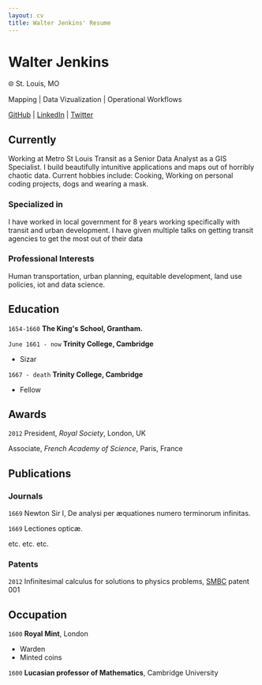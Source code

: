 ```yaml
---
layout: cv
title: Walter Jenkins' Resume
---
```

# Walter Jenkins
🌐 St. Louis, MO


Mapping | Data Vizualization | Operational Workflows



<div id="webaddress">
<p><a href="walter.k.jenkins@gmail.com>walter.k.jenkins@gmail.com</a> | <a href="git.walterkjenkins.com">GitHub</a> | <a href="linkedin.walterkjenkins.com">LinkedIn</a> | <a href="twitter.walterkjenkins.com">Twitter</a></p>
</div>


## Currently

Working at Metro St Louis Transit as a Senior Data Analyst as a GIS Specialist. I build beautifully intunitive applications and maps out of horribly chaotic data. 
Current hobbies include: Cooking, Working on personal coding projects, dogs and wearing a mask.

### Specialized in

I have worked in local government for 8 years working specifically with transit and urban development. I have given multiple talks on getting transit agencies to get the most out of their data


### Professional Interests

Human transportation, urban planning, equitable development, land use policies, iot and data science.


## Education

`1654-1660`
__The King's School, Grantham.__

`June 1661 - now`
__Trinity College, Cambridge__

- Sizar

`1667 - death`
__Trinity College, Cambridge__

- Fellow



## Awards

`2012`
President, *Royal Society*, London, UK

Associate, *French Academy of Science*, Paris, France



## Publications

<!-- A list is also available [online](http://scholar.google.co.uk/citations?user=LTOTl0YAAAAJ) -->

### Journals

`1669`
Newton Sir I, De analysi per æquationes numero terminorum infinitas. 

`1669`
Lectiones opticæ.

etc. etc. etc.

### Patents

`2012`
Infinitesimal calculus for solutions to physics problems, [SMBC](http://www.techdirt.com/articles/20121011/09312820678/if-patents-had-been-around-time-newton.shtml) patent 001


## Occupation

`1600`
__Royal Mint__, London

- Warden
- Minted coins

`1600`
__Lucasian professor of Mathematics__, Cambridge University



<!-- ### Footer

Last updated: May 2013 -->


